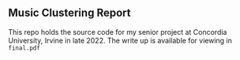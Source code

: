 ## Music Clustering Report

This repo holds the source code for my senior project at Concordia University, Irvine in late 2022. The write up is available for viewing in `final.pdf`
